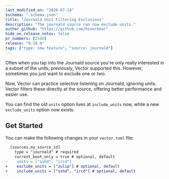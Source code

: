 ```yaml
---
last_modified_on: "2020-07-14"
$schema: ".schema.json"
title: "Journald Unit Filtering Exclusions"
description: "The journald source can now exclude units."
author_github: "https://github.com/hoverbear"
hide_on_release_notes: false
pr_numbers: [2540]
release: "0.10.0"
tags: ["type: new feature", "source: journald"]
---
```


Often when you tap into the Journald source you're only really interested in a subset of the units, previously,
Vector supported this. However, sometimes you just want to exclude one or two.

Now, Vector can practice selective listening on Journald, ignoring units. Vector filters these directly at the
source, offering better performance and easier use.

You can find the old `units` option lives at `include_units` now, while a new `exclude_units` option now exists.

## Get Started

You can make the following changes in your `vector.toml` file:

```diff title="vector.toml"
  [sources.my_source_id]
    type = "journald" # required
    current_boot_only = true # optional, default
-    units = ["sshd", "ircd"]
+    exclude_units = ["zulip"] # optional, default
+    include_units = ["sshd", "ircd"] # optional, default
```


